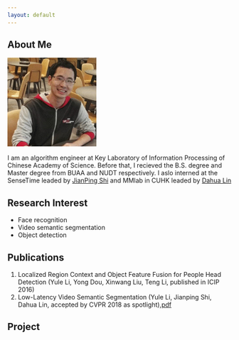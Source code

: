 ```yaml
---
layout: default
---
```


## About Me

<img class="profile-picture" src="me.jpg">

I am an algorithm engineer at Key Laboratory of Information Processing of Chinese Academy of Science. Before that, I recieved the B.S. degree and Master degree from BUAA and NUDT respectively. I aslo interned at the SenseTime leaded by [JianPing Shi]() and MMlab in CUHK leaded by [Dahua Lin]()


## Research Interest
- Face recognition
- Video semantic segmentation
- Object detection

## Publications
1. Localized Region Context and Object Feature Fusion for People Head Detection (Yule Li, Yong Dou,
Xinwang Liu, Teng Li, published in ICIP 2016)
2. Low-Latency Video Semantic Segmentation (Yule Li, Jianping Shi, Dahua Lin, accepted by CVPR
2018 as spotlight),[pdf](https://arxiv.org/pdf/1804.00389)

## Project


